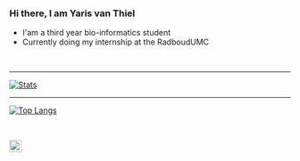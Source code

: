 ### Hi there, I am Yaris van Thiel 
* I'am a third year bio-informatics student
* Currently doing my internship at the RadboudUMC

<br />

---
[![Stats](https://github-readme-stats.vercel.app/api?username=yarisvt&show_icons=true&hide_border=true&theme=dark)](https://github-readme-stats.vercel.app/api?username=yarisvt&show_icons=true&hide_border=true&theme=dark)

---
[![Top Langs](https://github-readme-stats.vercel.app/api/top-langs/?username=yarisvt&layout=compact&theme=dark)](https://github.com/yarisvt/github-readme-stats)

<br />

[<img align="left" alt="LinkedIn" width="22px" src="https://cdn.jsdelivr.net/npm/simple-icons@v3/icons/linkedin.svg" />](https://www.linkedin.com/in/yarisvanthiel)
